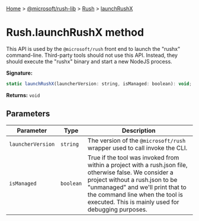 [Home](./index) &gt; [@microsoft/rush-lib](./rush-lib.md) &gt; [Rush](./rush-lib.rush.md) &gt; [launchRushX](./rush-lib.rush.launchrushx.md)

# Rush.launchRushX method

This API is used by the `@microsoft/rush` front end to launch the "rushx" command-line. Third-party tools should not use this API. Instead, they should execute the "rushx" binary and start a new NodeJS process.

**Signature:**
```javascript
static launchRushX(launcherVersion: string, isManaged: boolean): void;
```
**Returns:** `void`

## Parameters

|  Parameter | Type | Description |
|  --- | --- | --- |
|  `launcherVersion` | `string` | The version of the `@microsoft/rush` wrapper used to call invoke the CLI. |
|  `isManaged` | `boolean` | True if the tool was invoked from within a project with a rush.json file, otherwise false. We consider a project without a rush.json to be "unmanaged" and we'll print that to the command line when the tool is executed. This is mainly used for debugging purposes. |


